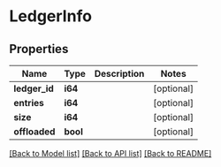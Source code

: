 # LedgerInfo

## Properties

Name | Type | Description | Notes
------------ | ------------- | ------------- | -------------
**ledger_id** | **i64** |  | [optional] 
**entries** | **i64** |  | [optional] 
**size** | **i64** |  | [optional] 
**offloaded** | **bool** |  | [optional] 

[[Back to Model list]](../README.md#documentation-for-models) [[Back to API list]](../README.md#documentation-for-api-endpoints) [[Back to README]](../README.md)


